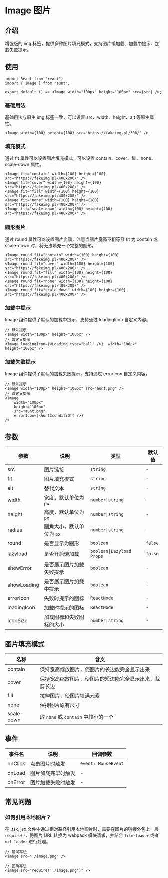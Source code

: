 # Image 图片
<code hidden="hidden" src="./demos/demo.tsx"></code>

## 介绍
增强版的 img 标签，提供多种图片填充模式，支持图片懒加载、加载中提示、加载失败提示。

## 使用
```tsx
import React from "react";
import { Image } from "aunt";

export default () => <Image width="100px" height="100px" src={src} />;
```
### 基础用法
基础用法与原生 img 标签一致，可以设置 src、width、height、alt 等原生属性。

```tsx
<Image width={100} height={100} src="https://fakeimg.pl/300/" />
```

### 填充模式
通过 fit 属性可以设置图片填充模式，可以设置 contain、cover、fill、none、scale-down 属性。
```tsx
<Image fit="contain" width={100} height={100} src="https://fakeimg.pl/400x200/" />
<Image fit="cover" width={100} height={100} src="https://fakeimg.pl/400x200/" />
<Image fit="fill" width={100} height={100} src="https://fakeimg.pl/400x200/" />
<Image fit="none" width={100} height={100} src="https://fakeimg.pl/400x200/" />
<Image fit="scale-down" width={100} height={100} src="https://fakeimg.pl/400x200/" />
```

### 圆形图片
通过 round 属性可以设置图片变圆，注意当图片宽高不相等且 fit 为 contain 或 scale-down 时，将无法填充一个完整的圆形。
```tsx
<Image round fit="contain" width={100} height={100} src="https://fakeimg.pl/400x200/" />
<Image round fit="cover" width={100} height={100} src="https://fakeimg.pl/400x200/" />
<Image round fit="fill" width={100} height={100} src="https://fakeimg.pl/400x200/" />
<Image round fit="none" width={100} height={100} src="https://fakeimg.pl/400x200/" />
<Image round fit="scale-down" width={100} height={100} src="https://fakeimg.pl/400x200/" />
```

### 加载中提示
Image 组件提供了默认的加载中提示，支持通过 loadingIcon 自定义内容。
```tsx
// 默认提示
<Image width="100px" height="100px" />
// 自定义提示
<Image loadingIcon={<Loading type="ball" />}  width="100px"  height="100px" />
```


### 加载失败提示
Image 组件提供了默认的加载失败提示，支持通过 errorIcon 自定义内容。
```tsx
// 默认提示
<Image width="100px" height="100px" src="aunt.png" />
// 自定义提示
<Image
    width="100px" 
    height="100px"
    src="aunt.png"
    errorIcon={<AuntIconWifiOff />}
/>
```


## 参数

| 参数        | 说明                      | 类型                      | 默认值 |
| ----------- | ------------------------- | ------------------------- | -------- |
| src         | 图片链接                  | `string`                  |`-` |
| fit         | 图片填充模式              | `string`                  |`-`|
| alt         | 替代文本                  | `string`                  |`-` |
| width       | 宽度，默认单位为 `px`     | `number\|string`          |`-` |
| height      | 高度，默认单位为 `px`     | `number\|string`          |`-` |
| radius      | 圆角大小，默认单位为 `px` | `number\|string`          |`-`|
| round       | 是否显示为圆形            | `boolean`                 |`false` |
| lazyload    | 是否开启懒加载            | `boolean\|Lazyload Props` |`false` |
| showError   | 是否展示图片加载失败提示  | `boolean`                 |`-` |
| showLoading | 是否展示图片加载中提示    | `boolean`                 |`-` |
| errorIcon   | 失败时提示的图标          | `ReactNode`               |`-` |
| loadingIcon | 加载时提示的图标          | `ReactNode`               |`-` |
| iconSize    | 加载图标和失败图标的大小  | `number\|string`          |`-` |

## 图片填充模式

| 名称       | 含义                                                   |
| ---------- | ------------------------------------------------------ |
| contain    | 保持宽高缩放图片，使图片的长边能完全显示出来           |
| cover      | 保持宽高缩放图片，使图片的短边能完全显示出来，裁剪长边 |
| fill       | 拉伸图片，使图片填满元素                               |
| none       | 保持图片原有尺寸                                       |
| scale-down | 取 `none` 或 `contain` 中较小的一个                    |


## 事件

| 事件名  | 说明               | 回调参数            |
| ------- | ------------------ | ------------------- |
| onClick | 点击图片时触发     | `event: MouseEvent` |
| onLoad  | 图片加载完毕时触发 | -                   |
| onError | 图片加载失败时触发 | -                   |


## 常见问题
### 如何引用本地图片？
在 .tsx, jsx 文件中通过相对路径引用本地图片时，需要在图片的链接外包上一层 `require()`，将图片 URL 转换为 webpack 模块请求，并结合 `file-loader` 或者 `url-loader` 进行处理。
```tsx
// 错误写法
<image src="./image.png" />

// 正确写法
<image src="require('./image.png')" />
```




